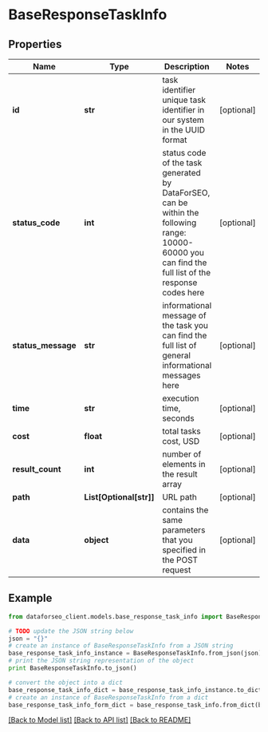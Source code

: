 # BaseResponseTaskInfo


## Properties

Name | Type | Description | Notes
------------ | ------------- | ------------- | -------------
**id** | **str** | task identifier unique task identifier in our system in the UUID format | [optional] 
**status_code** | **int** | status code of the task generated by DataForSEO, can be within the following range: 10000-60000 you can find the full list of the response codes here | [optional] 
**status_message** | **str** | informational message of the task you can find the full list of general informational messages here | [optional] 
**time** | **str** | execution time, seconds | [optional] 
**cost** | **float** | total tasks cost, USD | [optional] 
**result_count** | **int** | number of elements in the result array | [optional] 
**path** | **List[Optional[str]]** | URL path | [optional] 
**data** | **object** | contains the same parameters that you specified in the POST request | [optional] 

## Example

```python
from dataforseo_client.models.base_response_task_info import BaseResponseTaskInfo

# TODO update the JSON string below
json = "{}"
# create an instance of BaseResponseTaskInfo from a JSON string
base_response_task_info_instance = BaseResponseTaskInfo.from_json(json)
# print the JSON string representation of the object
print BaseResponseTaskInfo.to_json()

# convert the object into a dict
base_response_task_info_dict = base_response_task_info_instance.to_dict()
# create an instance of BaseResponseTaskInfo from a dict
base_response_task_info_form_dict = base_response_task_info.from_dict(base_response_task_info_dict)
```
[[Back to Model list]](../README.md#documentation-for-models) [[Back to API list]](../README.md#documentation-for-api-endpoints) [[Back to README]](../README.md)


